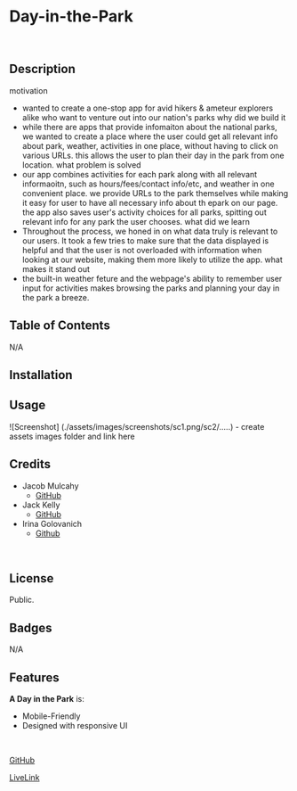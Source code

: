 # **Day-in-the-Park**
<br>

## Description

motivation
- wanted to create a one-stop app for avid hikers & ameteur explorers alike who want to venture out into our nation's parks
why did we build it
- while there are apps that provide infomaiton about the national parks, we wanted to create a place where the user could get all relevant info about park, weather, activities in one place, without having to click on various URLs. this allows the user to plan their day in the park from one location. 
what problem is solved
- our app combines activities for each park along with all relevant informaoitn, such as hours/fees/contact info/etc, and weather in one convenient place. we provide URLs to the park themselves while making it easy for user to have all necessary info about th epark on our page. the app also saves user's activity choices for all parks, spitting out relevant info for any park the user chooses. 
what did we learn
- Throughout the process, we honed in on what data truly is relevant to our users. It took a few tries to make sure that the data displayed is helpful and that the user is not overloaded with information when looking at our website, making them more likely to utilize the app. 
what makes it stand out
- the built-in weather feture and the webpage's ability to remember user input for activities makes browsing the parks and planning your day in the park a breeze.

## Table of Contents
N/A

## Installation

## Usage 
![Screenshot] (./assets/images/screenshots/sc1.png/sc2/.....) - create assets images folder and link here
<br>

## Credits
- Jacob Mulcahy
    - [GitHub]()
- Jack Kelly
    - [GitHub]()
- Irina Golovanich
    - [Github]()
<br>

## License
Public. 

## Badges
N/A

## Features
**A Day in the Park** is:
- Mobile-Friendly
- Designed with responsive UI
<br> 

[GitHub](https://github.com/jmulcahy92/Day-in-the-Park)
<br>

[LiveLink](https://jmulcahy92.github.io/Day-in-the-Park/)

